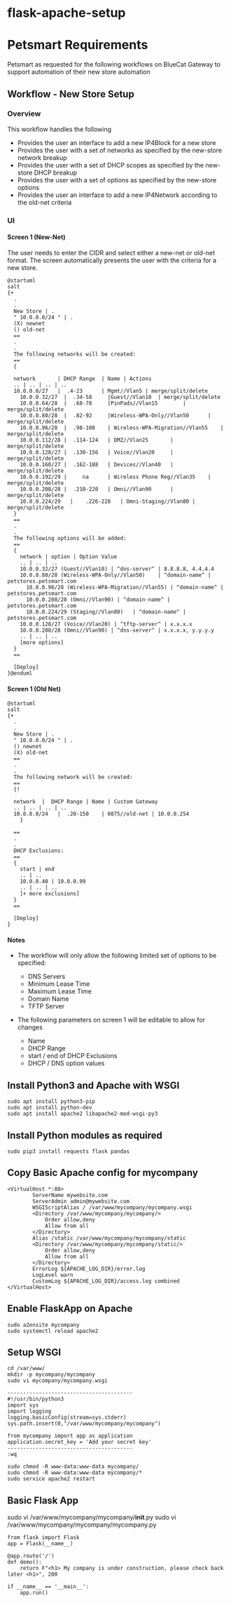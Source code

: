 # flask-apache-setup

# Petsmart Requirements

Petsmart as requested for the following workflows on BlueCat Gateway to support automation of their new store automation

## Workflow - New Store Setup

### Overview
This workflow handles the following
+ Provides the user an interface to add a new IP4Block for a new store
+ Provides the user with a set of networks as specified by the new-store network breakup
+ Provides the user with a set of DHCP scopes as specified by the new-store DHCP breakup
+ Provides the user with a set of options as specified by the new-store options 
+ Provides the user an interface to add a new IP4Network according to the old-net criteria

### UI
 
#### Screen 1 (New-Net)

The user needs to enter the CIDR and select either a new-net or old-net format.
The screen automatically presents the user with the criteria for a new store.

```plantuml
@startuml
salt
{+
  .
  .
  New Store | . 
  " 10.0.0.0/24 " | .
  (X) newnet 
  () old-net
  ==
  .
  .
  The following networks will be created:
  ==
  {
  
  network       | DHCP Range  | Name | Actions
  .. | .. | .. | ..
  10.0.0.0/27   |  .4-23	  |	Mgmt//Vlan5 | merge/split/delete		
	10.0.0.32/27  |  .34-58		|Guest//Vlan10	| merge/split/delete	
	10.0.0.64/28  |	 .68-78		|PinPads//Vlan15		| merge/split/delete
	10.0.0.80/28  |  .82-92		|Wireless-WPA-Only//Vlan50		| merge/split/delete
	10.0.0.96/28  |  .98-108	| Wireless-WPA-Migration//Vlan55	| merge/split/delete
	10.0.0.112/28 |	 .114-124	| DMZ//Vlan25		| merge/split/delete
	10.0.0.128/27 |	 .130-156	| Voice//Vlan20		| merge/split/delete
	10.0.0.160/27 |	 .162-188	| Devices//Vlan40	| merge/split/delete
	10.0.0.192/29 |		na      | Wireless Phone Reg//Vlan35	| merge/split/delete
	10.0.0.208/28 |	 .210-220	| Omni//Vlan90		| merge/split/delete
	10.0.0.224/29	|	 .226-228	| Omni-Staging//Vlan80 | merge/split/delete
  }
  ==
  .
  .
  The following options will be added:
  ==
  {
    network | option | Option Value
    .. | .. | ..
    10.0.0.32/27 (Guest//Vlan10) | ^dns-server^ | 8.8.8.8, 4.4.4.4
    10.0.0.80/28 (Wireless-WPA-Only//Vlan50)	| ^domain-name^ | petstores.petsmart.com	
	  10.0.0.96/28 (Wireless-WPA-Migration//Vlan55) | ^domain-name^ | petstores.petsmart.com
	  10.0.0.208/28 (Omni//Vlan90) | ^domain-name^ | petstores.petsmart.com
	  10.0.0.224/29	(Staging//Vlan80)	| ^domain-name^ | petstores.petsmart.com
    10.0.0.128/27 (Voice//Vlan20) | ^tftp-server^ | x.x.x.x	
    10.0.0.208/28 (Omni//Vlan90) | ^dns-server^ | x.x.x.x, y.y.y.y
    .. | .. | ..
    [more options]
  }
  ==
  
  [Deploy]
}@enduml
```

#### Screen 1 (Old Net)

```plantuml
@startuml
salt
{+
  .
  .
  New Store | . 
  " 10.0.0.0/24 " | .
  () newnet 
  (X) old-net
  ==
  .
  .
  The following network will be created:
  ==
  {!
  
  network  |  DHCP Range | Name | Custom Gateway
  .. | .. | .. | .. 
  10.0.0.0/24   |  .20-150	  |	0875//old-net | 10.0.0.254		
	}
  
  ==
  .
  .
  DHCP Exclusions:
  ==
  {
    start | end 
    .. | .. 
    10.0.0.40 | 10.0.0.99 
    .. | .. | ..
    [+ more exclusions]
  }
  ==
  
  [Deploy]
}
```

#### Notes
- The workflow will only allow the following limited set of options to be specified:
  - DNS Servers
  - Minimum Lease Time
  - Maximum Lease Time
  - Domain Name
  - TFTP Server

- The following parameters on screen 1 will be editable to allow for changes
  - Name
  - DHCP Range
  - start / end of DHCP Exclusions
  - DHCP / DNS option values

## Install Python3 and Apache with WSGI

```
sudo apt install python3-pip
sudo apt install python-dev
sudo apt install apache2 libapache2-mod-wsgi-py3
```

## Install Python modules as required

```
sudo pip3 install requests flask pandas
```

## Copy Basic Apache config for mycompany

```
<VirtualHost *:80>
		ServerName mywebsite.com
		ServerAdmin admin@mywebsite.com
		WSGIScriptAlias / /var/www/mycompany/mycompany.wsgi
		<Directory /var/www/mycompany/mycompany/>
			Order allow,deny
			Allow from all
		</Directory>
		Alias /static /var/www/mycompany/mycompany/static
		<Directory /var/www/mycompany/mycompany/static/>
			Order allow,deny
			Allow from all
		</Directory>
		ErrorLog ${APACHE_LOG_DIR}/error.log
		LogLevel warn
		CustomLog ${APACHE_LOG_DIR}/access.log combined
</VirtualHost>
```

## Enable FlaskApp on Apache

```
sudo a2ensite mycompany
sudo systemctl reload apache2
```

## Setup WSGI 

```
cd /var/www/
mkdir -p mycompany/mycompany
sudo vi mycompany/mycompany.wsgi

----------------------------------------
#!/usr/bin/python3
import sys
import logging
logging.basicConfig(stream=sys.stderr)
sys.path.insert(0,"/var/www/mycompany/mycompany")

from mycompany import app as application
application.secret_key = 'Add your secret key'
----------------------------------------
:wq

sudo chmod -R www-data:www-data mycompany/
sudo chmod -R www-data:www-data mycompany/*
sudo service apache2 restart
```

## Basic Flask App

sudo vi /var/www/mycompany/mycompany/__init__.py
sudo vi /var/www/mycompany/mycompany/mycompany.py

```
from flask import Flask
app = Flask(__name__)

@app.route('/')
def demo():
    return F"<h1> My company is under construction, please check back later <h1>", 200

if __name__ == '__main__':
    app.run()
```

